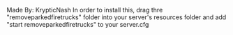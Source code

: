 Made By: KrypticNash
In order to install this, drag thre "removeparkedfiretrucks" folder into your server's resources folder and add "start removeparkedfiretrucks" to your server.cfg